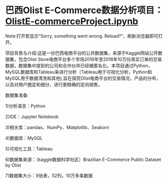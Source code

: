 # 巴西Olist E-Commerce数据分析项目：[OlistE-commerceProject.ipynb](OlistE-commerceProject.ipynb)
Note:打开若显示“Sorry, something went wrong. Reload?”，刷新浏览器即可打开。

项目背景与介绍:这是一份巴西电商平台的公共数据集，来源于Kaggle网站公开数据集，包含Olist Store电商平台多个市场2016年至2018年10万份真实订单的交易数据，数据集中提到的公司和合作伙伴已经被匿名化。本项目通过Python，MySQL数据库和Tableau来进行分析（Tableau用于可视化分析，Python和MySQL用于数据清洗和其他),旨在探究Olist电商平台的交易情况，产品的分布，以及对用户圈定和细分，进行更精确的定向销售。

数据集准备:

1)分析语言：Python

2)IDE：Jupyter Notebook

3)相关库：pandas、NumPy、Matplotlib、Seaborn

4)数据库：MySQL

5)可视化工具：Tableau

6)数据集来源：（kaggle数据科学社区）Brazilian E-Commerce Public Dataset by Olist

7)数据集大小：9张表，52列，10万多条数据
